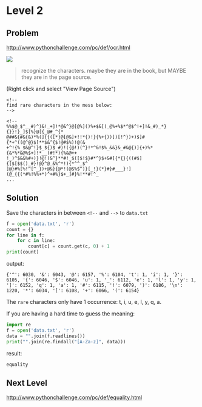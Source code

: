 # Level 2




## Problem

http://www.pythonchallenge.com/pc/def/ocr.html

 ![](http://www.pythonchallenge.com/pc/def/ocr.jpg)
 
> recognize the characters. maybe they are in the book, 
> but MAYBE they are in the page source.

(Right click and select "View Page Source")

```
<!--
find rare characters in the mess below:
-->

<!--
%%$@_$^__#)^)&!_+]!*@&^}@[@%]()%+$&[(_@%+%$*^@$^!+]!&_#)_*}{}}!}_]$[%}@[{_@#_^{*
@##&{#&{&)*%(]{{([*}@[@&]+!!*{)!}{%+{))])[!^})+)$]#{*+^((@^@}$[**$&^{$!@#$%)!@(&
+^!{%_$&@^!}$_${)$_#)!({@!)(^}!*^&!$%_&&}&_#&@{)]{+)%*{&*%*&@%$+]!*__(#!*){%&@++
!_)^$&&%#+)}!@!)&^}**#!_$([$!$}#*^}$+&#[{*{}{((#$]{[$[$$()_#}!@}^@_&%^*!){*^^_$^
]@}#%[%!^[^_})+@&}{@*!(@$%$^)}[_!}(*}#}#___}!](@_{{(*#%!%%+*)^+#%}$+_]#}%!**#!^_
...
```

## Solution

Save the characters in between ``<!--`` and ``-->`` to ``data.txt``

```python
f = open('data.txt', 'r')
count = {}
for line in f:
    for c in line:
        count[c] = count.get(c, 0) + 1   
print(count)
```

output:

```
{'^': 6030, '&': 6043, '@': 6157, '%': 6104, 't': 1, 'i': 1, '}': 6105, '{': 6046, '$': 6046, 'u': 1, '_': 6112, 'e': 1, 'l': 1, 'y': 1, ']': 6152, 'q': 1, 'a': 1, '#': 6115, '!': 6079, ')': 6186, '\n': 1220, '*': 6034, '[': 6108, '+': 6066, '(': 6154}
```

The ``rare`` characters only have 1 occurrence: t, i, u, e, l, y, q, a.

If you are having a hard time to guess the meaning:

```python
import re
f = open('data.txt', 'r')
data = "".join(f.readlines())
print("".join(re.findall("[A-Za-z]", data)))
```

result:

```
equality
```

## Next Level

http://www.pythonchallenge.com/pc/def/equality.html